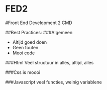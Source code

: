 FED2
====

#Front End Development 2 CMD

##Best Practices:
###Algemeen
* Altijd goed doen
* Geen fouten
* Mooi code

###Html
Veel structuur in alles, altijd, alles

###Css
is moooi

###Javascript
veel functies, weinig variablene

